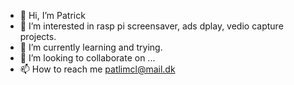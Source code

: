 - 👋 Hi, I’m Patrick
- 👀 I’m interested in rasp pi screensaver, ads dplay, vedio capture projects.
- 🌱 I’m currently learning and trying.
- 💞️ I’m looking to collaborate on ...
- 📫 How to reach me patlimcl@mail.dk

<!---
patlimcl/patlimcl is a ✨ special ✨ repository because its `README.md` (this file) appears on your GitHub profile.
You can click the Preview link to take a look at your changes.
--->
